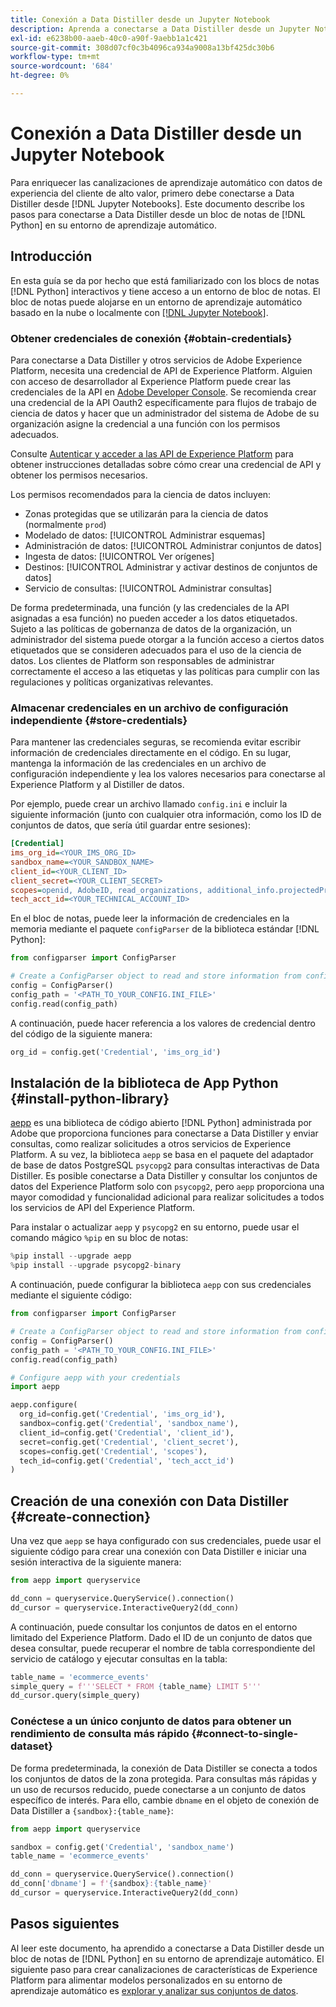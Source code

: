 ```yaml
---
title: Conexión a Data Distiller desde un Jupyter Notebook
description: Aprenda a conectarse a Data Distiller desde un Jupyter Notebook.
exl-id: e6238b00-aaeb-40c0-a90f-9aebb1a1c421
source-git-commit: 308d07cf0c3b4096ca934a9008a13bf425dc30b6
workflow-type: tm+mt
source-wordcount: '684'
ht-degree: 0%

---
```


# Conexión a Data Distiller desde un Jupyter Notebook

Para enriquecer las canalizaciones de aprendizaje automático con datos de experiencia del cliente de alto valor, primero debe conectarse a Data Distiller desde [!DNL Jupyter Notebooks]. Este documento describe los pasos para conectarse a Data Distiller desde un bloc de notas de [!DNL Python] en su entorno de aprendizaje automático.

## Introducción

En esta guía se da por hecho que está familiarizado con los blocs de notas [!DNL Python] interactivos y tiene acceso a un entorno de bloc de notas. El bloc de notas puede alojarse en un entorno de aprendizaje automático basado en la nube o localmente con [[!DNL Jupyter Notebook]](https://jupyter.org/).

### Obtener credenciales de conexión {#obtain-credentials}

Para conectarse a Data Distiller y otros servicios de Adobe Experience Platform, necesita una credencial de API de Experience Platform. Alguien con acceso de desarrollador al Experience Platform puede crear las credenciales de la API en [Adobe Developer Console](https://developer.adobe.com/console/home). Se recomienda crear una credencial de la API Oauth2 específicamente para flujos de trabajo de ciencia de datos y hacer que un administrador del sistema de Adobe de su organización asigne la credencial a una función con los permisos adecuados.

Consulte [Autenticar y acceder a las API de Experience Platform](../../../landing/api-authentication.md) para obtener instrucciones detalladas sobre cómo crear una credencial de API y obtener los permisos necesarios.

Los permisos recomendados para la ciencia de datos incluyen:

- Zonas protegidas que se utilizarán para la ciencia de datos (normalmente `prod`)
- Modelado de datos: [!UICONTROL Administrar esquemas]
- Administración de datos: [!UICONTROL Administrar conjuntos de datos]
- Ingesta de datos: [!UICONTROL Ver orígenes]
- Destinos: [!UICONTROL Administrar y activar destinos de conjuntos de datos]
- Servicio de consultas: [!UICONTROL Administrar consultas]

De forma predeterminada, una función (y las credenciales de la API asignadas a esa función) no pueden acceder a los datos etiquetados. Sujeto a las políticas de gobernanza de datos de la organización, un administrador del sistema puede otorgar a la función acceso a ciertos datos etiquetados que se consideren adecuados para el uso de la ciencia de datos. Los clientes de Platform son responsables de administrar correctamente el acceso a las etiquetas y las políticas para cumplir con las regulaciones y políticas organizativas relevantes.

### Almacenar credenciales en un archivo de configuración independiente {#store-credentials}

Para mantener las credenciales seguras, se recomienda evitar escribir información de credenciales directamente en el código. En su lugar, mantenga la información de las credenciales en un archivo de configuración independiente y lea los valores necesarios para conectarse al Experience Platform y al Distiller de datos.

Por ejemplo, puede crear un archivo llamado `config.ini` e incluir la siguiente información (junto con cualquier otra información, como los ID de conjuntos de datos, que sería útil guardar entre sesiones):

```ini
[Credential]
ims_org_id=<YOUR_IMS_ORG_ID>
sandbox_name=<YOUR_SANDBOX_NAME>
client_id=<YOUR_CLIENT_ID>
client_secret=<YOUR_CLIENT_SECRET>
scopes=openid, AdobeID, read_organizations, additional_info.projectedProductContext, session
tech_acct_id=<YOUR_TECHNICAL_ACCOUNT_ID>
```

En el bloc de notas, puede leer la información de credenciales en la memoria mediante el paquete `configParser` de la biblioteca estándar [!DNL Python]:

```python
from configparser import ConfigParser

# Create a ConfigParser object to read and store information from config.ini
config = ConfigParser()
config_path = '<PATH_TO_YOUR_CONFIG.INI_FILE>'
config.read(config_path)
```

A continuación, puede hacer referencia a los valores de credencial dentro del código de la siguiente manera:

```python
org_id = config.get('Credential', 'ims_org_id')
```

## Instalación de la biblioteca de App Python {#install-python-library}

[aepp](https://github.com/adobe/aepp/tree/main) es una biblioteca de código abierto [!DNL Python] administrada por Adobe que proporciona funciones para conectarse a Data Distiller y enviar consultas, como realizar solicitudes a otros servicios de Experience Platform. A su vez, la biblioteca `aepp` se basa en el paquete del adaptador de base de datos PostgreSQL `psycopg2` para consultas interactivas de Data Distiller. Es posible conectarse a Data Distiller y consultar los conjuntos de datos del Experience Platform solo con `psycopg2`, pero `aepp` proporciona una mayor comodidad y funcionalidad adicional para realizar solicitudes a todos los servicios de API del Experience Platform.

Para instalar o actualizar `aepp` y `psycopg2` en su entorno, puede usar el comando mágico `%pip` en su bloc de notas:

```python
%pip install --upgrade aepp
%pip install --upgrade psycopg2-binary
```

A continuación, puede configurar la biblioteca `aepp` con sus credenciales mediante el siguiente código:

```python
from configparser import ConfigParser

# Create a ConfigParser object to read and store information from config.ini
config = ConfigParser()
config_path = '<PATH_TO_YOUR_CONFIG.INI_FILE>'
config.read(config_path)

# Configure aepp with your credentials
import aepp

aepp.configure(
  org_id=config.get('Credential', 'ims_org_id'),
  sandbox=config.get('Credential', 'sandbox_name'),
  client_id=config.get('Credential', 'client_id'), 
  secret=config.get('Credential', 'client_secret'),
  scopes=config.get('Credential', 'scopes'),
  tech_id=config.get('Credential', 'tech_acct_id')
)
```

## Creación de una conexión con Data Distiller {#create-connection}

Una vez que `aepp` se haya configurado con sus credenciales, puede usar el siguiente código para crear una conexión con Data Distiller e iniciar una sesión interactiva de la siguiente manera:

```python
from aepp import queryservice

dd_conn = queryservice.QueryService().connection()
dd_cursor = queryservice.InteractiveQuery2(dd_conn)
```

A continuación, puede consultar los conjuntos de datos en el entorno limitado del Experience Platform. Dado el ID de un conjunto de datos que desea consultar, puede recuperar el nombre de tabla correspondiente del servicio de catálogo y ejecutar consultas en la tabla:

```python
table_name = 'ecommerce_events'
simple_query = f'''SELECT * FROM {table_name} LIMIT 5'''
dd_cursor.query(simple_query)
```

### Conéctese a un único conjunto de datos para obtener un rendimiento de consulta más rápido {#connect-to-single-dataset}

De forma predeterminada, la conexión de Data Distiller se conecta a todos los conjuntos de datos de la zona protegida. Para consultas más rápidas y un uso de recursos reducido, puede conectarse a un conjunto de datos específico de interés. Para ello, cambie `dbname` en el objeto de conexión de Data Distiller a `{sandbox}:{table_name}`:

```python
from aepp import queryservice

sandbox = config.get('Credential', 'sandbox_name')
table_name = 'ecommerce_events'

dd_conn = queryservice.QueryService().connection()
dd_conn['dbname'] = f'{sandbox}:{table_name}'
dd_cursor = queryservice.InteractiveQuery2(dd_conn)
```

## Pasos siguientes

Al leer este documento, ha aprendido a conectarse a Data Distiller desde un bloc de notas de [!DNL Python] en su entorno de aprendizaje automático. El siguiente paso para crear canalizaciones de características de Experience Platform para alimentar modelos personalizados en su entorno de aprendizaje automático es [explorar y analizar sus conjuntos de datos](./exploratory-analysis.md).
